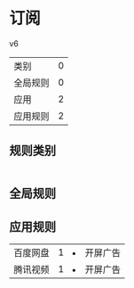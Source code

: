 # 订阅

v6

|||
| - |:-:|
|类别|0|
|全局规则|0|
|应用|2|
|应用规则|2|

## 规则类别

|||
| - |:-:|


## 全局规则



## 应用规则

||||
| - |:-:|-|
|百度网盘|1|<li>开屏广告|
|腾讯视频|1|<li>开屏广告|
